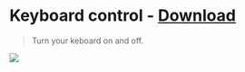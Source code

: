 # Keyboard control - [Download](https://github.com/nikitavoloboev/small-workflows/blob/master/keyboard-control/Keyboard%20control.alfredworkflow?raw=true)
> Turn your keboard on and off.

![](https://i.imgur.com/NsJJb2p.png)